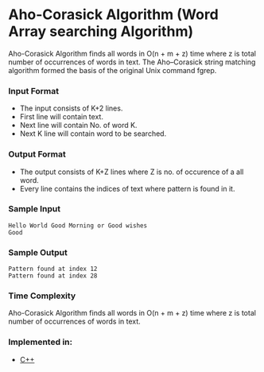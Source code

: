 # Aho-Corasick Algorithm (Word Array searching Algorithm)

Aho-Corasick Algorithm finds all words in O(n + m + z) time where z is total number of occurrences of words in text. The Aho–Corasick string matching algorithm formed the basis of the original Unix command fgrep.

### Input Format

- The input consists of K+2 lines.
- First line will contain text.
- Next line will contain No. of word K.
- Next K line will contain word to be searched.

### Output Format

- The output consists of K+Z lines where Z is no. of occurence of a all word.
- Every line contains the indices of text where pattern is found in it.

### Sample Input

```
Hello World Good Morning or Good wishes
Good
```

### Sample Output

```
Pattern found at index 12
Pattern found at index 28
```

### Time Complexity

Aho-Corasick Algorithm finds all words in O(n + m + z) time where z is total number of occurrences of words in text.

### Implemented in:

- [C++](Aho_Corasick_Algorithm.cpp)


